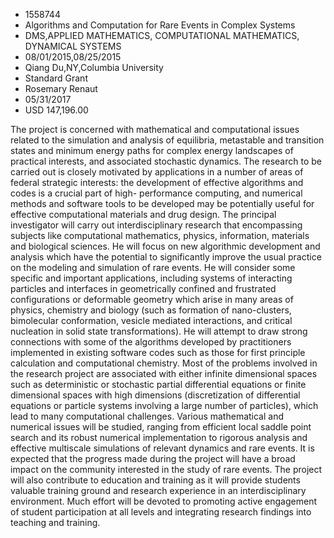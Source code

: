 
* 1558744
* Algorithms and Computation for Rare Events in Complex Systems
* DMS,APPLIED MATHEMATICS, COMPUTATIONAL MATHEMATICS, DYNAMICAL SYSTEMS
* 08/01/2015,08/25/2015
* Qiang Du,NY,Columbia University
* Standard Grant
* Rosemary Renaut
* 05/31/2017
* USD 147,196.00

The project is concerned with mathematical and computational issues related to
the simulation and analysis of equilibria, metastable and transition states and
minimum energy paths for complex energy landscapes of practical interests, and
associated stochastic dynamics. The research to be carried out is closely
motivated by applications in a number of areas of federal strategic interests:
the development of effective algorithms and codes is a crucial part of high-
performance computing, and numerical methods and software tools to be developed
may be potentially useful for effective computational materials and drug design.
The principal investigator will carry out interdisciplinary research that
encompassing subjects like computational mathematics, physics, information,
materials and biological sciences. He will focus on new algorithmic development
and analysis which have the potential to significantly improve the usual
practice on the modeling and simulation of rare events. He will consider some
specific and important applications, including systems of interacting particles
and interfaces in geometrically confined and frustrated configurations or
deformable geometry which arise in many areas of physics, chemistry and biology
(such as formation of nano-clusters, bimolecular conformation, vesicle mediated
interactions, and critical nucleation in solid state transformations). He will
attempt to draw strong connections with some of the algorithms developed by
practitioners implemented in existing software codes such as those for first
principle calculation and computational chemistry. Most of the problems involved
in the research project are associated with either infinite dimensional spaces
such as deterministic or stochastic partial differential equations or finite
dimensional spaces with high dimensions (discretization of differential
equations or particle systems involving a large number of particles), which lead
to many computational challenges. Various mathematical and numerical issues will
be studied, ranging from efficient local saddle point search and its robust
numerical implementation to rigorous analysis and effective multiscale
simulations of relevant dynamics and rare events. It is expected that the
progress made during the project will have a broad impact on the community
interested in the study of rare events. The project will also contribute to
education and training as it will provide students valuable training ground and
research experience in an interdisciplinary environment. Much effort will be
devoted to promoting active engagement of student participation at all levels
and integrating research findings into teaching and training.
